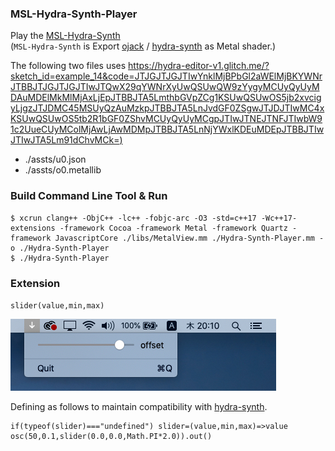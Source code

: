 ### MSL-Hydra-Synth-Player


Play the [MSL-Hydra-Synth](https://github.com/mizt/MSL-Hydra-Synth)   
(`MSL-Hydra-Synth` is Export [ojack](https://github.com/ojack) / [hydra-synth](https://github.com/ojack/hydra-synth) as Metal shader.)

The following two files uses [https://hydra-editor-v1.glitch.me/?sketch_id=example_14&code=JTJGJTJGJTIwYnklMjBPbGl2aWElMjBKYWNrJTBBJTJGJTJGJTIwJTQwX29qYWNrXyUwQSUwQW9zYygyMCUyQyUyMDAuMDElMkMlMjAxLjEpJTBBJTA5LmthbGVpZCg1KSUwQSUwOS5jb2xvcigyLjgzJTJDMC45MSUyQzAuMzkpJTBBJTA5LnJvdGF0ZSgwJTJDJTIwMC4xKSUwQSUwOS5tb2R1bGF0ZShvMCUyQyUyMCgpJTIwJTNEJTNFJTIwbW91c2UueCUyMColMjAwLjAwMDMpJTBBJTA5LnNjYWxlKDEuMDEpJTBBJTIwJTIwJTA5Lm91dChvMCk=)](https://hydra-editor-v1.glitch.me/?sketch_id=example_14&code=JTJGJTJGJTIwYnklMjBPbGl2aWElMjBKYWNrJTBBJTJGJTJGJTIwJTQwX29qYWNrXyUwQSUwQW9zYygyMCUyQyUyMDAuMDElMkMlMjAxLjEpJTBBJTA5LmthbGVpZCg1KSUwQSUwOS5jb2xvcigyLjgzJTJDMC45MSUyQzAuMzkpJTBBJTA5LnJvdGF0ZSgwJTJDJTIwMC4xKSUwQSUwOS5tb2R1bGF0ZShvMCUyQyUyMCgpJTIwJTNEJTNFJTIwbW91c2UueCUyMColMjAwLjAwMDMpJTBBJTA5LnNjYWxlKDEuMDEpJTBBJTIwJTIwJTA5Lm91dChvMCk=)

* ./assts/u0.json
* ./assts/o0.metallib

### Build Command Line Tool & Run

	$ xcrun clang++ -ObjC++ -lc++ -fobjc-arc -O3 -std=c++17 -Wc++17-extensions -framework Cocoa -framework Metal -framework Quartz -framework JavascriptCore ./libs/MetalView.mm ./Hydra-Synth-Player.mm -o ./Hydra-Synth-Player
	$ ./Hydra-Synth-Player

### Extension

`slider(value,min,max)`

![](./assets/slider.jpg)

Defining as follows to maintain compatibility with [hydra-synth](https://hydra.ojack.xyz).

	if(typeof(slider)==="undefined") slider=(value,min,max)=>value
	osc(50,0.1,slider(0.0,0.0,Math.PI*2.0)).out()
